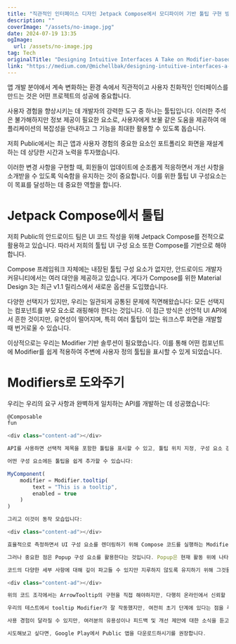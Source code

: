 ```yaml
---
title: "직관적인 인터페이스 디자인 Jetpack Compose에서 모디파이어 기반 툴팁 구현 방법"
description: ""
coverImage: "/assets/no-image.jpg"
date: 2024-07-19 13:35
ogImage: 
  url: /assets/no-image.jpg
tag: Tech
originalTitle: "Designing Intuitive Interfaces A Take on Modifier-based Tooltips in Jetpack Compose"
link: "https://medium.com/@michellbak/designing-intuitive-interfaces-a-guide-to-tooltips-in-jetpack-compose-ac37b355f43d"
---
```



앱 개발 분야에서 계속 변화하는 환경 속에서 직관적이고 사용자 친화적인 인터페이스를 만드는 것은 어떤 프로젝트의 성공에 중요합니다.

사용자 경험을 향상시키는 데 개발자의 강력한 도구 중 하나는 툴팁입니다. 이러한 주석은 불가해하지만 정보 제공이 필요한 요소로, 사용자에게 보물 같은 도움을 제공하여 애플리케이션의 복잡성을 안내하고 그 기능을 최대한 활용할 수 있도록 돕습니다.

저희 Public에서는 최근 앱과 사용자 경험의 중요한 요소인 포트폴리오 화면을 재설계하는 데 상당한 시간과 노력을 투자했습니다.

이러한 변경 사항을 구현할 때, 회원들이 업데이트에 순조롭게 적응하면서 개선 사항을 소개받을 수 있도록 익숙함을 유지하는 것이 중요합니다. 이를 위한 툴팁 UI 구성요소는 이 목표를 달성하는 데 중요한 역할을 합니다.

<div class="content-ad"></div>

# Jetpack Compose에서 툴팁

저희 Public의 안드로이드 팀은 UI 코드 작성을 위해 Jetpack Compose를 전적으로 활용하고 있습니다. 따라서 저희의 툴팁 UI 구성 요소 또한 Compose를 기반으로 해야 합니다.

Compose 프레임워크 자체에는 내장된 툴팁 구성 요소가 없지만, 안드로이드 개발자 커뮤니티에서는 여러 대안을 제공하고 있습니다. 게다가 Compose를 위한 Material Design 3는 최근 v1.1 릴리스에서 새로운 옵션을 도입했습니다.

다양한 선택지가 있지만, 우리는 일관되게 공통된 문제에 직면해왔습니다: 모든 선택지는 컴포넌트를 부모 요소로 래핑해야 한다는 것입니다. 이 접근 방식은 선언적 UI API에서 흔한 것이지만, 유연성이 떨어지며, 특히 여러 툴팁이 있는 워크스루 화면을 개발할 때 번거로울 수 있습니다.

<div class="content-ad"></div>

이상적으로는 우리는 Modifier 기반 솔루션이 필요했습니다. 이를 통해 어떤 컴포넌트에 Modifier를 쉽게 적용하여 주변에 사용자 정의 툴팁을 표시할 수 있게 되었습니다.

# Modifiers로 도와주기

우리는 우리의 요구 사항과 완벽하게 일치하는 API를 개발하는 데 성공했습니다:

```js
@Composable
fun

<div class="content-ad"></div>

API를 사용하면 선택적 제목을 포함한 툴팁을 표시할 수 있고, 툴팁 위치 지정, 구성 요소 강조 및 기타 측면을 단순화하는 구성 옵션 배열을 제공합니다.

어떤 구성 요소에든 툴팁을 쉽게 추가할 수 있습니다:

MyComponent(
    modifier = Modifier.tooltip(
        text = "This is a tooltip",
        enabled = true
    )
)

그리고 이것이 동작 모습입니다:

<div class="content-ad"></div>

효율적으로 측정하면서 UI 구성 요소를 렌더링하기 위해 Compose 코드를 실행하는 Modifier 함수에는 @Composable 주석이 표시되어 있습니다. 이는 툴팁 자체, 반투명 오버레이 및 다양한 애니메이션을 처리하기 위해 Compose 코드를 실행하기 때문에 필요합니다.

그러나 중요한 점은 Popup 구성 요소를 활용한다는 것입니다. Popup은 현재 활동 위에 나타나는 부유 컨테이너입니다. 여러 개발자들이 익숙하지 않은 덜 알려진 구성 요소입니다. 저는 개인적으로 이에 대해 알지 못했지만 다행히도 동료 중 한 명이 지금 나의 구현을 작성하려고 할 때 (알지 못하고) 내 주의를 집중시켜 주었습니다.

코드의 다양한 세부 사항에 대해 깊이 파고들 수 있지만 지루하지 않도록 유지하기 위해 그것들을 모두 건너뛰고, 코드 자체가 말을 대신하도록 하여 우리가 생각한 구현의 간소화 버전을 제공하겠습니다.

<div class="content-ad"></div>

위의 코드 조각에서는 ArrowTooltip의 구현을 직접 해야하지만, 다행히 온라인에서 신뢰할 수 있는 많은 옵션이 있습니다. 또한, 오버레이와 툴팁이 나타날 때 각자의 애니메이션 세트를 추가하여 더욱 흥미롭게 만들 수 있습니다.

우리의 테스트에서 tooltip Modifier가 잘 작동했지만, 여전히 초기 단계에 있다는 점을 주의해야 합니다. 최적화할 부분이 있을 수 있고, 해결해야 할 몇 가지 남아 있는 버그가 있을 수도 있습니다.

사용 경험이 달라질 수 있지만, 여러분의 유용성이나 피드백 및 개선 제안에 대한 소식을 듣고 싶습니다.

시도해보고 싶다면, Google Play에서 Public 앱을 다운로드하시기를 권장합니다.